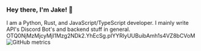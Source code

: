 ### Hey there, I'm Jake! 👋
 
I am a Python, Rust, and JavaScript/TypeScript developer. I mainly write API's Discord Bot's and backend stuff in general.
OTQ0NjMzMjcyMjI1Mzg2NDk2.YhEcSg.pIYYRlyUUBuibAmh1s4VZ8bCVoM
![GitHub metrics](https://metrics.lecoq.io/JacobMonck)
